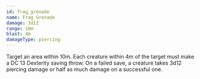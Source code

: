 ```yaml
---
id: frag_grenade
name: Frag Grenade
damage: 3d12
range: 10m
blast: 4m
damageType: piercing
---
```

Target an area within 10m. Each creature within 4m of the target must make a DC 13 Dexterity saving throw.
On a failed save, a creature takes 3d12 piercing damage or half as much damage on a successful one.
